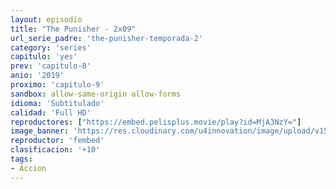 ```yaml
---
layout: episodio
title: "The Punisher - 2x09"
url_serie_padre: 'the-punisher-temporada-2'
category: 'series'
capitulo: 'yes'
prev: 'capitulo-8'
anio: '2019'
proximo: 'capitulo-9'
sandbox: allow-same-origin allow-forms
idioma: 'Subtitulado'
calidad: 'Full HD'
reproductores: ["https://embed.pelisplus.movie/play?id=MjA3NzY="]
image_banner: 'https://res.cloudinary.com/u4innovation/image/upload/v1562552235/punihser-2-banner-min_wbuxep.jpg'
reproductor: 'fembed'
clasificacion: '+10'
tags:
- Accion
---
```












